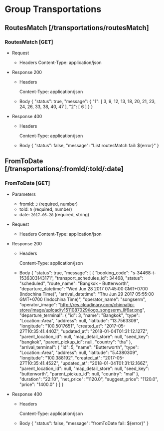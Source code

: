 # Group Transportations

## RoutesMatch [/transportations/routesMatch]

### RoutesMatch [GET]
+ Request
    + Headers
        Content-Type: application/json

+ Response 200
    + Headers

        Content-Type: application/json


    + Body
       {
            "status": true,
            "message": {
                "1": [
                    3,
                    9,
                    12,
                    13,
                    18,
                    20,
                    21,
                    23,
                    24,
                    26,
                    33,
                    38,
                    40,
                    47
                ],
                "2": [
                    6
                ]
            }
        }

+ Response 400

    + Headers

        Content-Type: application/json

    + Body
        {
            "status": false,
            "message": "List routesMatch fail: ${error}"
        }

## FromToDate [/transportations/:fromId/:toId/:date]

### FromToDate [GET]

+ Parameters

    + fromId: `3` (required, number)
    + toId: `5` (required, number)
    + date: `2017-06-28` (required, string)

+ Request
    + Headers
        Content-Type: application/json


+ Response 200
    + Headers

        Content-Type: application/json


    + Body
        {
            "status": true,
            "message": [
                {
                    "booking_code": "s-34468-t-1536303143171",
                    "transport_schedules_id": 34468,
                    "status": "scheduled",
                    "route_name": "Bangkok - Butterworth",
                    "departure_datetime": "Wed Jun 28 2017 07:45:00 GMT+0700 (Indochina Time)",
                    "arrival_datetime": "Thu Jun 29 2017 05:55:00 GMT+0700 (Indochina Time)",
                    "operator_name": "songserm",
                    "operator_image": "http://res.cloudinary.com/chinnatip-store/image/upload/v1511087029/logo_songserm_llf6ar.png",
                    "departure_terminal": {
                        "id": 3,
                        "name": "Bangkok",
                        "type": "Location::Area",
                        "address": null,
                        "latitude": "13.7563309",
                        "longitude": "100.5017651",
                        "created_at": "2017-05-27T10:35:41.440Z",
                        "updated_at": "2018-01-04T01:31:12.127Z",
                        "parent_location_id": null,
                        "map_detail_store": null,
                        "seed_key": "bangkok",
                        "parent_pickup_id": null,
                        "country": "tha"
                    },
                    "arrival_terminal": {
                        "id": 5,
                        "name": "Butterworth",
                        "type": "Location::Area",
                        "address": null,
                        "latitude": "5.4380309",
                        "longitude": "100.388192",
                        "created_at": "2017-05-27T10:35:41.452Z",
                        "updated_at": "2018-01-04T01:31:12.166Z",
                        "parent_location_id": null,
                        "map_detail_store": null,
                        "seed_key": "butterworth",
                        "parent_pickup_id": null,
                        "country": "mal"
                    },
                    "duration": "22:10",
                    "net_price": "1120.0",
                    "suggest_price": "1120.0",
                    "price": "1400.0"
                }
            ]
        }

+ Response 400

    + Headers

        Content-Type: application/json

    + Body
        {
            "status": false,
            "message": "fromToDate fail: ${error}"
        }




